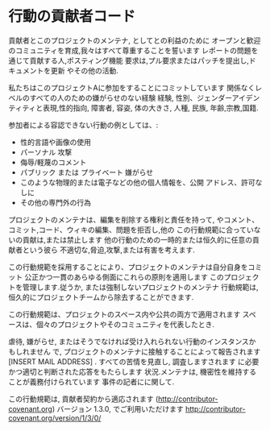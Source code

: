 # 行動の貢献者コード

貢献者とこのプロジェクトのメンテナ, としてとの利益のために
オープンと歓迎のコミュニティを育成,我々はすべて尊重することを誓います
レポートの問題を通じて貢献する人,ポスティング機能
要求は,プル要求またはパッチを提出し,ドキュメントを更新
やその他の活動.

私たちはこのプロジェクトAに参加をすることにコミットしています
関係なくレベルのすべての人のための嫌がらせのない経験
経験, 性別、ジェンダーアイデンティティと表現,性的指向,
障害者, 容姿, 体の大きさ, 人種, 民族, 年齢,宗教,国籍.

参加者による容認できない行動の例としては、:

* 性的言語や画像の使用
* パーソナル 攻撃
* 侮辱/軽蔑のコメント
* パブリック または プライベート 嫌がらせ
* このような物理的または電子などの他の個人情報を、公開
アドレス、許可なしに
* その他の専門外の行為

プロジェクトのメンテナは、編集を削除する権利と責任を持って,
やコメント、コミット,コード、ウィキの編集、問題を拒否し,他の
この行動規範に合っていないの貢献は,または禁止します
他の行動のための一時的または恒久的に任意の貢献者という彼ら
不適切な,脅迫,攻撃,または有害を考えます.

この行動規範を採用することにより、プロジェクトのメンテナは自分自身をコミット
公正かつ一貫のあらゆる側面にこれらの原則を適用します
このプロジェクトを管理します.従うか, または強制しないプロジェクトのメンテナ
行動規範は, 恒久的にプロジェクトチームから除去することができます.

この行動規範は、プロジェクトのスペース内や公共の両方で適用されます
スペースは、個々のプロジェクトやそのコミュニティを代表したとき.

虐待, 嫌がらせ, またはそうでなければ受け入れられない行動のインスタンスかもしれません
で, プロジェクトのメンテナに接触することによって報告されます [INSERT MAIL ADDRESS] .
すべての苦情を見直し, 調査しますされます
に必要かつ適切と判断された応答をもたらします
状況.メンテナは, 機密性を維持することが義務付けられています
事件の記者にに関して.

この行動規範は, 貢献者契約から適応されます
(http://contributor-covenant.org) バージョン 1.3.0, でご利用いただけます
http://contributor-covenant.org/version/1/3/0/
